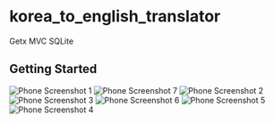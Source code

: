 # korea_to_english_translator

Getx
MVC
SQLite

## Getting Started

![Phone Screenshot 1](https://user-images.githubusercontent.com/71923060/221516459-8b8937f0-42ac-454a-a351-b13d6370cb0e.jpg)
![Phone Screenshot 7](https://user-images.githubusercontent.com/71923060/221516499-72d5afe0-5c4a-4b69-bb04-3a76a6c1bee6.jpg)
![Phone Screenshot 2](https://user-images.githubusercontent.com/71923060/221516522-33946fe2-38c0-4529-bdef-3c35bac2ac63.jpg)
![Phone Screenshot 3](https://user-images.githubusercontent.com/71923060/221516553-9ca15b01-8dff-42b9-9975-b8ba73e35f9b.jpg)
![Phone Screenshot 6](https://user-images.githubusercontent.com/71923060/221516574-9edc1f2a-b542-45f3-ad39-6eaadd4817a5.jpg)
![Phone Screenshot 5](https://user-images.githubusercontent.com/71923060/221516597-4365dd38-12ec-4f98-958a-2c38672df81d.jpg)
![Phone Screenshot 4](https://user-images.githubusercontent.com/71923060/221516611-cfc97aa6-b914-4d72-a805-0753749e4c2a.jpg)
